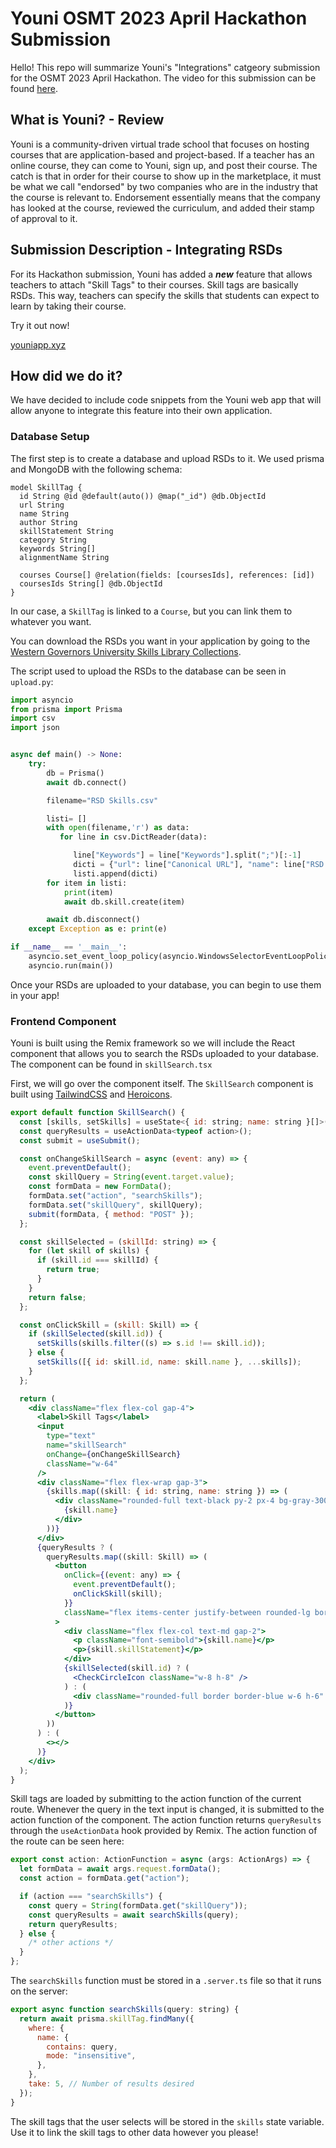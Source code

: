 # Youni OSMT 2023 April Hackathon Submission

Hello! This repo will summarize Youni's "Integrations" catgeory submission for the OSMT 2023 April Hackathon. The video for this submission can be found <a href="https://youtu.be/p5JYQNKJoZg">here</a>.

>

## What is Youni? - Review

Youni is a community-driven virtual trade school that focuses on hosting courses that are application-based and project-based. If a teacher has an online course, they can come to Youni, sign up, and post their course. The catch is that in order for their course to show up in the marketplace, it must be what we call "endorsed" by two companies who are in the industry that the course is relevant to. Endorsement essentially means that the company has looked at the course, reviewed the curriculum, and added their stamp of approval to it.

## Submission Description - Integrating RSDs

For its Hackathon submission, Youni has added a <b>_new_</b> feature that allows teachers to attach "Skill Tags" to their courses. Skill tags are basically RSDs. This way, teachers can specify the skills that students can expect to learn by taking their course.

Try it out now!

<a href="https://youniapp.xyz">youniapp.xyz</a>

## How did we do it?

We have decided to include code snippets from the Youni web app that will allow anyone to integrate this feature into their own application.

### Database Setup

The first step is to create a database and upload RSDs to it. We used prisma and MongoDB with the following schema:

```prisma
model SkillTag {
  id String @id @default(auto()) @map("_id") @db.ObjectId
  url String
  name String
  author String
  skillStatement String
  category String
  keywords String[]
  alignmentName String

  courses Course[] @relation(fields: [coursesIds], references: [id])
  coursesIds String[] @db.ObjectId
}
```

In our case, a `SkillTag` is linked to a `Course`, but you can link them to whatever you want.

You can download the RSDs you want in your application by going to the <a href="https://www.wgu.edu/lp/general/wgu/skills-library.html">Western Governors University Skills Library Collections</a>.

The script used to upload the RSDs to the database can be seen in `upload.py`:

```python
import asyncio
from prisma import Prisma
import csv
import json


async def main() -> None:
    try:
        db = Prisma()
        await db.connect()

        filename="RSD Skills.csv"

        listi= []
        with open(filename,'r') as data:
           for line in csv.DictReader(data):

              line["Keywords"] = line["Keywords"].split(";")[:-1]
              dicti = {"url": line["Canonical URL"], "name": line["RSD Name"], "author": line["Author"], "skillStatement": line["Skill Statement"], "category": line["Category"], "keywords": line['Keywords'], "alignmentName": line["Alignment Name"]}
              listi.append(dicti)
        for item in listi:
            print(item)
            await db.skill.create(item)

        await db.disconnect()
    except Exception as e: print(e)

if __name__ == '__main__':
    asyncio.set_event_loop_policy(asyncio.WindowsSelectorEventLoopPolicy())
    asyncio.run(main())
```

Once your RSDs are uploaded to your database, you can begin to use them in your app!

### Frontend Component

Youni is built using the Remix framework so we will include the React component that allows you to search the RSDs uploaded to your database. The component can be found in `skillSearch.tsx`

First, we will go over the component itself. The `SkillSearch` component is built using <a href="https://tailwindcss.com/">TailwindCSS</a> and <a href="https://heroicons.com/">Heroicons</a>.

```jsx
export default function SkillSearch() {
  const [skills, setSkills] = useState<{ id: string; name: string }[]>([]);
  const queryResults = useActionData<typeof action>();
  const submit = useSubmit();

  const onChangeSkillSearch = async (event: any) => {
    event.preventDefault();
    const skillQuery = String(event.target.value);
    const formData = new FormData();
    formData.set("action", "searchSkills");
    formData.set("skillQuery", skillQuery);
    submit(formData, { method: "POST" });
  };

  const skillSelected = (skillId: string) => {
    for (let skill of skills) {
      if (skill.id === skillId) {
        return true;
      }
    }
    return false;
  };

  const onClickSkill = (skill: Skill) => {
    if (skillSelected(skill.id)) {
      setSkills(skills.filter((s) => s.id !== skill.id));
    } else {
      setSkills([{ id: skill.id, name: skill.name }, ...skills]);
    }
  };

  return (
    <div className="flex flex-col gap-4">
      <label>Skill Tags</label>
      <input
        type="text"
        name="skillSearch"
        onChange={onChangeSkillSearch}
        className="w-64"
      />
      <div className="flex flex-wrap gap-3">
        {skills.map((skill: { id: string, name: string }) => (
          <div className="rounded-full text-black py-2 px-4 bg-gray-300">
            {skill.name}
          </div>
        ))}
      </div>
      {queryResults ? (
        queryResults.map((skill: Skill) => (
          <button
            onClick={(event: any) => {
              event.preventDefault();
              onClickSkill(skill);
            }}
            className="flex items-center justify-between rounded-lg border border-blue text-blue p-4 text-left"
          >
            <div className="flex flex-col text-md gap-2">
              <p className="font-semibold">{skill.name}</p>
              <p>{skill.skillStatement}</p>
            </div>
            {skillSelected(skill.id) ? (
              <CheckCircleIcon className="w-8 h-8" />
            ) : (
              <div className="rounded-full border border-blue w-6 h-6" />
            )}
          </button>
        ))
      ) : (
        <></>
      )}
    </div>
  );
}
```

Skill tags are loaded by submitting to the action function of the current route. Whenever the query in the text input is changed, it is submitted to the action function of the component. The action function returns `queryResults` through the `useActionData` hook provided by Remix. The action function of the route can be seen here:

```jsx
export const action: ActionFunction = async (args: ActionArgs) => {
  let formData = await args.request.formData();
  const action = formData.get("action");

  if (action === "searchSkills") {
    const query = String(formData.get("skillQuery"));
    const queryResults = await searchSkills(query);
    return queryResults;
  } else {
    /* other actions */
  }
};
```

The `searchSkills` function must be stored in a `.server.ts` file so that it runs on the server:

```jsx
export async function searchSkills(query: string) {
  return await prisma.skillTag.findMany({
    where: {
      name: {
        contains: query,
        mode: "insensitive",
      },
    },
    take: 5, // Number of results desired
  });
}
```

The skill tags that the user selects will be stored in the `skills` state variable. Use it to link the skill tags to other data however you please!

